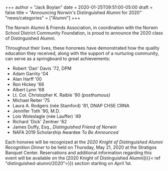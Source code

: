 +++
author = "Jack Boylan"
date = 2020-01-25T09:51:00-05:00
draft = false
title = "Announcing Norwin's Distinguished Alumni for 2020"
"news/categories" = ["Alumni"]
+++

The Norwin Alumni & Friends Association, in coordination with the Norwin School District Community Foundation, is proud to announce the 2020 class of Distinguished Alumni.<!--more-->

Throughout their lives, these honorees have demonstrated how the quality education they received, along with the support of a nurturing community, can serve as a springboard to great achievements:

* Robert 'Dan' Davis &#39;72, DPM
* Adam Garrity &#39;04
* Alan Harff &#39;00
* Ron Hickey &#39;66
* Albert Lynn &#39;68
* Lt. Col. Christopher K. Raible &#39;90 *(posthumous)*
* Michael Reiter &#39;75
* Laura A. Rodgers (née Stamford) &#39;81, DNAP CHSE CRNA
* Jennifer Toth &#39;90, M.D.
* Lois Woleslagle (née Lauffer) &#39;49
* Richard 'Dick' Zentner &#39;62
* James Duffy, Esq., *Distinguished Friend of Norwin* 
* NAFA 2019 Scholarship Awardee *To Be Announced*

Each honoree will be recognized at the *2020 Knight of Distinguished Alumni Recognition Dinner* to be held on Thursday, May 21, 2020 at the Stratigos Banquet Center. Reservations and additional information regarding this event will be available on the [2020 Knight of Distinguished Alumni]({{< ref "distinguished-alumni/2020">}}) section starting on April 1st.
